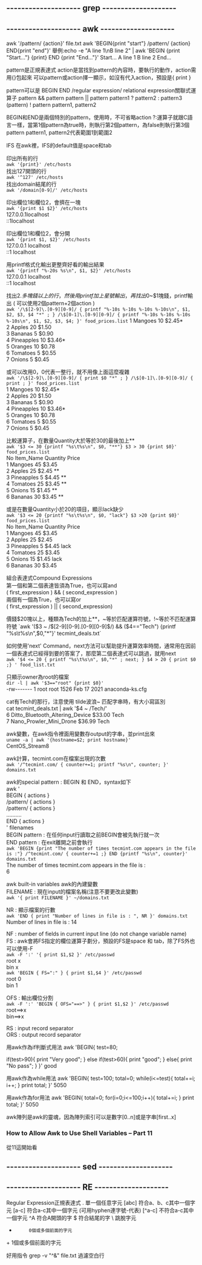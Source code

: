 ## -------------------- grep --------------------

## -------------------- awk --------------------
awk '/pattern/ {action}' file.txt
awk 'BEGIN{print "start"} /pattern/ {action} END{print "end"}'
舉例:echo -e "A line 1\nB line 2" | awk 'BEGIN {print "Start..."} {print} END {print "End..."}'
Start...
A line 1
B line 2
End...


pattern是正規表達式
action是當找到pattern的內容時，要執行的動作，action需用{}包起來
可以pattern或action擇一顯示，如沒有代入action，預設是{ print }

pattern可以是
        BEGIN
	END
	/regular expression/
	relational expression關聯式運算子
	pattern && pattern
	pattern || pattern
	pattern1 ? pattern2 : pattern3
	(pattern)
	! pattern
	pattern1, pattern2

BEGIN和END是兩個特別的pattern，使用時，不可省略action
?:運算子就跟C語言一樣，當第1個pattern為true時，則執行第2個pattern，為false則執行第3個pattern
pattern1, pattern2代表範圍1到範圍2

IFS
在awk裡，IFS的default值是space和tab

印出所有的行  
`awk '{print}' /etc/hosts`  
找出127開頭的行  
`awk '^127' /etc/hosts`  
找出domain結尾的行  
`awk '/domain[0-9]/' /etc/hosts`  

印出欄位1和欄位2，會擠在一塊  
`awk '{print $1 $2}' /etc/hosts`  
127.0.0.1localhost  
::1localhost  

印出欄位1和欄位2，會分開  
`awk '{print $1, $2}' /etc/hosts`  
127.0.0.1 localhost  
::1 localhost  

用printf格式化輸出更整齊好看的輸出結果  
`awk '{printf "%-20s %s\n", $1, $2}' /etc/hosts`  
127.0.0.1            localhost  
::1                  localhost  

找出$2.多塊錢以上的行，然後用printf加上星號輸出，再找出$0~$1塊錢，printf輸出 ( 可以使用2個pattern+2個action )  
`awk '/\$[2-9]\.[0-9][0-9]/ { printf "%-10s %-10s %-10s %-10s\n", $1, $2, $3, $4 "*" ; } /\$[0-1]\.[0-9][0-9]/ { printf "%-10s %-10s %-10s   %-10s\n", $1, $2, $3, $4; }' food_prices.list`
1          Mangoes    10         $2.45*  
2          Apples     20         $1.50  
3          Bananas    5          $0.90  
4          Pineapples 10         $3.46*  
5          Oranges    10         $0.78  
6          Tomatoes   5          $0.55  
7          Onions     5          $0.45  

或可以改用$0，$0代表一整行，就不用像上面這麼複雜  
`awk '/\$[2-9]\.[0-9][0-9]/ { print $0 "*" ; } /\$[0-1]\.[0-9][0-9]/ { print ; }' food_prices.list`  
1       Mangoes                    10           $2.45*  
2       Apples                     20           $1.50  
3       Bananas                    5            $0.90  
4       Pineapples                 10           $3.46*  
5       Oranges                    10           $0.78  
6       Tomatoes                   5            $0.55  
7       Onions                     5            $0.45  

比較運算子，在數量Quantity大於等於30的最後加上**  
`awk '$3 <= 30 {printf "%s\t%s\n", $0, "**"} $3 > 30 {print $0}' food_prices.list`  
No      Item_Name               Quantity        Price  
1       Mangoes                    45           $3.45  
2       Apples                     25           $2.45   **  
3       Pineapples                 5            $4.45   **  
4       Tomatoes                   25           $3.45   **  
5       Onions                     15           $1.45   **  
6       Bananas                    30           $3.45   **  

或是在數量Quantity小於20的項目，顯示lack缺少  
`awk '$3 <= 20 {printf "%s\t%s\n", $0, "lack"} $3 >20 {print $0}' food_prices.list`  
No      Item_Name               Quantity        Price  
1       Mangoes                    45           $3.45  
2       Apples                     25           $2.45  
3       Pineapples                 5            $4.45   lack  
4       Tomatoes                   25           $3.45  
5       Onions                     15           $1.45   lack  
6       Bananas                    30           $3.45  

組合表達式Compound Expressions  
第一個和第二個表達皆須為True，也可以寫and  
( first_expression ) && ( second_expression )  
兩個有一個為True，也可以寫or  
( first_expression ) || ( second_expression)   

價錢$20塊以上，種類為Tech的加上**，~等於匹配運算符號，!~等於不匹配運算符號  
`awk '($3 ~ /\$[2-9][0-9]\.[0-9][0-9]$/) && ($4=="Tech") {printf "%s\t%s\n",$0,"*"}' tecmint_deals.txt`  

如何使用'next' Command，next方法可以幫助提升運算效率時間，通常用在因前一個表達式已經得到要的答案了，那麼第二個表達式可以跳過，就用next  
`awk '$4 <= 20 { printf "%s\t%s\n", $0,"*" ; next; } $4 > 20 { print $0 ;} ' food_list.txt`  

只顯示owner為root的檔案  
`dir -l | awk '$3=="root" {print $0}'`  
-rw-------  1 root   root        1526 Feb 17  2021 anaconda-ks.cfg  

cat有Tech的那行，注意使用 tilde波浪~ 匹配字串時，有大小寫區別  
cat tecmint_deals.txt | awk '$4 ~ /Tech/'  
6       Ditto_Bluetooth_Altering_Device         $33.00          Tech  
7       Nano_Prowler_Mini_Drone                 $36.99          Tech  


awk變數，在awk指令裡面用變數存output的字串，並print出來  
`uname -a | awk '{hostname=$2; print hostname}'`  
CentOS_Stream8  

awk計算，tecmint.com在檔案出現的次數  
`awk '/^tecmint.com/ { counter+=1; printf "%s\n", counter; }' domains.txt`  

awk的special pattern : BEGIN 和 END，syntax如下  
awk '  
 	BEGIN { actions }  
 	/pattern/ { actions }  
 	/pattern/ { actions }  
            ……….  
	 END { actions }  
' filenames  
BEGIN pattern : 在任何input行讀取之前BEGIN會被先執行就一次  
END pattern   : 在exit離開之前會執行  
`awk 'BEGIN {print "The number of times tecmint.com appears in the file is :"} /^tecmint.com/ { counter+=1 ;} END {printf "%s\n", counter}' domains.txt`  
The number of times tecmint.com appears in the file is :  
6  


awk built-in variables awk的內建變數  
FILENAME : 現在input的檔案名稱(注意不要更改此變數)  
`awk '{ print FILENAME }' ~/domains.txt`  

NR       : 顯示檔案的行數  
`awk 'END { print "Number of lines in file is : ", NR }' domains.txt`  
Number of lines in file is :  14  

NF       : number of fields in current input line (do not change variable name)  
FS       : awk會將FS指定的欄位運算子劃分，預設的FS是space 和 tab，除了FS外也可以使用-F  
`awk -F ':' '{ print $1,$2 }' /etc/passwd`  
root x  
bin x  
`awk 'BEGIN { FS=":" } { print $1,$4 }' /etc/passwd`  
root 0  
bin 1  

OFS      : 輸出欄位分割  
`awk -F ':' 'BEGIN { OFS="==>" } { print $1,$2 }' /etc/passwd`  
root==>x  
bin==>x  


RS       : input record separator  
ORS      : output record separator  

用awk作為if判斷式用法
awk 'BEGIN{
test=80;

if(test>90){
    print "Very good";
    }
    else if(test>60){
        print "good";
    }
    else{
        print "No pass";
    }
}'
good


用awk作為while用法
awk 'BEGIN{
test=100;
total=0;
while(i<=test){
  total+=i;
  i++;
}
print total;
}'
5050


用awk作為for用法
awk 'BEGIN{
total=0;
for(i=0;i<=100;i++){
  total+=i;
}
print total;
}'
5050

awk陣列是awk的靈魂，因為陣列索引可以是數字[0..n]或是字串[first..x]


### How to Allow Awk to Use Shell Variables – Part 11  
從11這開始看  



## -------------------- sed --------------------

## -------------------- RE --------------------
Regular Expression正規表達式
.          單一個任意字元
[abc]      符合a、b、c其中一個字元
[a-c]      符合a-c其中一個字元 (可用hyphen連字號-代表)
[^a-c]     不符合a-c其中一個字元
^A         符合A開頭的字
$          符合結尾的字
\          跳脫字元
*          0個或多個前面的字元
\+         1個或多個前面的字元

好用指令
grep -v "^&" file.txt             過濾空白行



